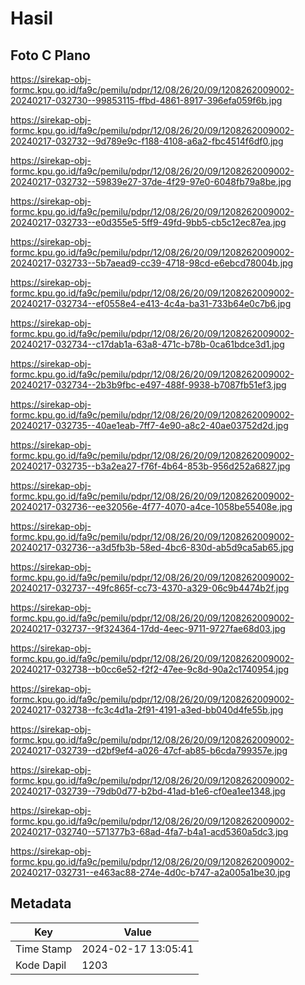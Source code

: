 # Hasil

## Foto C Plano

https://sirekap-obj-formc.kpu.go.id/fa9c/pemilu/pdpr/12/08/26/20/09/1208262009002-20240217-032730--99853115-ffbd-4861-8917-396efa059f6b.jpg

https://sirekap-obj-formc.kpu.go.id/fa9c/pemilu/pdpr/12/08/26/20/09/1208262009002-20240217-032732--9d789e9c-f188-4108-a6a2-fbc4514f6df0.jpg

https://sirekap-obj-formc.kpu.go.id/fa9c/pemilu/pdpr/12/08/26/20/09/1208262009002-20240217-032732--59839e27-37de-4f29-97e0-6048fb79a8be.jpg

https://sirekap-obj-formc.kpu.go.id/fa9c/pemilu/pdpr/12/08/26/20/09/1208262009002-20240217-032733--e0d355e5-5ff9-49fd-9bb5-cb5c12ec87ea.jpg

https://sirekap-obj-formc.kpu.go.id/fa9c/pemilu/pdpr/12/08/26/20/09/1208262009002-20240217-032733--5b7aead9-cc39-4718-98cd-e6ebcd78004b.jpg

https://sirekap-obj-formc.kpu.go.id/fa9c/pemilu/pdpr/12/08/26/20/09/1208262009002-20240217-032734--ef0558e4-e413-4c4a-ba31-733b64e0c7b6.jpg

https://sirekap-obj-formc.kpu.go.id/fa9c/pemilu/pdpr/12/08/26/20/09/1208262009002-20240217-032734--c17dab1a-63a8-471c-b78b-0ca61bdce3d1.jpg

https://sirekap-obj-formc.kpu.go.id/fa9c/pemilu/pdpr/12/08/26/20/09/1208262009002-20240217-032734--2b3b9fbc-e497-488f-9938-b7087fb51ef3.jpg

https://sirekap-obj-formc.kpu.go.id/fa9c/pemilu/pdpr/12/08/26/20/09/1208262009002-20240217-032735--40ae1eab-7ff7-4e90-a8c2-40ae03752d2d.jpg

https://sirekap-obj-formc.kpu.go.id/fa9c/pemilu/pdpr/12/08/26/20/09/1208262009002-20240217-032735--b3a2ea27-f76f-4b64-853b-956d252a6827.jpg

https://sirekap-obj-formc.kpu.go.id/fa9c/pemilu/pdpr/12/08/26/20/09/1208262009002-20240217-032736--ee32056e-4f77-4070-a4ce-1058be55408e.jpg

https://sirekap-obj-formc.kpu.go.id/fa9c/pemilu/pdpr/12/08/26/20/09/1208262009002-20240217-032736--a3d5fb3b-58ed-4bc6-830d-ab5d9ca5ab65.jpg

https://sirekap-obj-formc.kpu.go.id/fa9c/pemilu/pdpr/12/08/26/20/09/1208262009002-20240217-032737--49fc865f-cc73-4370-a329-06c9b4474b2f.jpg

https://sirekap-obj-formc.kpu.go.id/fa9c/pemilu/pdpr/12/08/26/20/09/1208262009002-20240217-032737--9f324364-17dd-4eec-9711-9727fae68d03.jpg

https://sirekap-obj-formc.kpu.go.id/fa9c/pemilu/pdpr/12/08/26/20/09/1208262009002-20240217-032738--b0cc6e52-f2f2-47ee-9c8d-90a2c1740954.jpg

https://sirekap-obj-formc.kpu.go.id/fa9c/pemilu/pdpr/12/08/26/20/09/1208262009002-20240217-032738--fc3c4d1a-2f91-4191-a3ed-bb040d4fe55b.jpg

https://sirekap-obj-formc.kpu.go.id/fa9c/pemilu/pdpr/12/08/26/20/09/1208262009002-20240217-032739--d2bf9ef4-a026-47cf-ab85-b6cda799357e.jpg

https://sirekap-obj-formc.kpu.go.id/fa9c/pemilu/pdpr/12/08/26/20/09/1208262009002-20240217-032739--79db0d77-b2bd-41ad-b1e6-cf0ea1ee1348.jpg

https://sirekap-obj-formc.kpu.go.id/fa9c/pemilu/pdpr/12/08/26/20/09/1208262009002-20240217-032740--571377b3-68ad-4fa7-b4a1-acd5360a5dc3.jpg

https://sirekap-obj-formc.kpu.go.id/fa9c/pemilu/pdpr/12/08/26/20/09/1208262009002-20240217-032731--e463ac88-274e-4d0c-b747-a2a005a1be30.jpg


## Metadata

| Key        | Value               |
| ---------- | ------------------- |
| Time Stamp | 2024-02-17 13:05:41 |
| Kode Dapil | 1203                |



